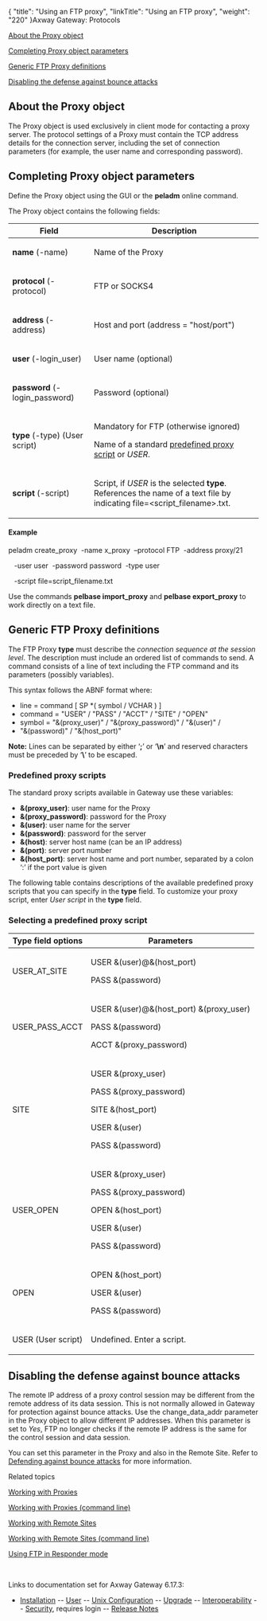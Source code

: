 {
    "title": "Using an FTP proxy",
    "linkTitle": "Using an FTP proxy",
    "weight": "220"
}<span class="mc-variable axway_variables.Component_Long_Name variable">Axway Gateway</span>: Protocols

[About the Proxy object](#About_the_Proxy_object)

[Completing Proxy object parameters](#Completing_Proxy_object_parameters)

[Generic FTP Proxy definitions](#Generic_FTP_Proxy_definitions)

[Disabling the defense against bounce attacks](#disable_bounce_defense)

<span id="About_the_Proxy_object"></span>

## About the Proxy object

The Proxy object is used exclusively in client mode for contacting a proxy server. The protocol settings of a Proxy must contain the TCP address details for the connection server, including the set of connection parameters (for example, the user name and corresponding password).

<span id="Completing_Proxy_object_parameters"></span>

## Completing Proxy object parameters

Define the Proxy object using the GUI or the <span class="code" style="font-weight: bold;">peladm</span> online command.

The Proxy object contains the following fields:

<table>
         
         
         
   
   <thead>
      <tr>
<th class="HeadE-Column1-Header1">Field         </th>
<th class="HeadD-Column1-Header1">Description         </th>
      </tr>
   </thead>
   <tbody>
      <tr>
         <td><p><span style="font-weight: bold;">name</span> (<span class="code">-name</span>)</p>         </td>
         <td><p>Name of the Proxy</p>         </td>
      </tr>
      <tr>
         <td><p><span style="font-weight: bold;">protocol</span> (<span class="code">-protocol</span>)</p>         </td>
         <td><p>FTP or SOCKS4</p>         </td>
      </tr>
      <tr>
         <td><p><span style="font-weight: bold;">address</span> (<span class="code">-address</span>)</p>         </td>
         <td><p>Host and port (address = "host/port")</p>         </td>
      </tr>
      <tr>
         <td><p><span style="font-weight: bold;">user</span> (<span class="code">-login_user</span>)</p>         </td>
         <td><p>User name (optional)</p>         </td>
      </tr>
      <tr>
         <td><p><span style="font-weight: bold;">password</span> (<span class="code">-login_password</span>)</p>         </td>
         <td><p>Password (optional)</p>         </td>
      </tr>
      <tr>
         <td><p><span style="font-weight: bold;">type</span> (<span class="code">-type</span>) (User script)</p>         </td>
         <td><p>Mandatory for FTP (otherwise ignored)</p>
<p>Name of a standard <a href="#Predefined_proxy_scripts">predefined proxy script</a> or <span style="font-style: italic;">USER</span>.</p>         </td>
      </tr>
      <tr>
         <td><p><span style="font-weight: bold;">script</span> (<span class="code">-script</span>)</p>         </td>
         <td><p>Script, if <span style="font-style: italic;">USER</span> is the selected <span style="font-weight: bold;">type</span>. References the name of a text file by indicating <span class="code">file=&lt;script_filename&gt;.txt</span>.</p>         </td>
      </tr>
   </tbody>
</table>

#### Example

peladm create\_proxy  -name x\_proxy  –protocol FTP  -address proxy/21

   -user user  -password password  -type user

   -script file=script\_filename.txt

Use the commands <span class="code" style="font-weight: bold;">pelbase import\_proxy</span> and <span class="code" style="font-weight: bold;">pelbase export\_proxy</span> to work directly on a text file.

<span id="Generic_FTP_Proxy_definitions"></span>

## Generic FTP Proxy definitions

The FTP Proxy **type** must describe the <span style="font-style: italic;">connection sequence at the session level</span>. The description must include an ordered list of commands to send. A command consists of a line of text including the FTP command and its parameters (possibly variables).

This syntax follows the ABNF format where:

-   line = command \[ SP \*( symbol / VCHAR ) \]
-   command = "USER" / "PASS" / "ACCT" / "SITE" / "OPEN"
-   symbol = "&(proxy\_user)" / "&(proxy\_password)" / "&(user)" /
-   "&(password)" / "&(host\_port)"

<span style="font-weight: bold;">Note:</span> Lines can be separated by either ‘<span class="code" style="font-weight: bold;">;</span>’ or ‘<span class="code" style="font-weight: bold;">\\n</span>’ and reserved characters must be preceded by ‘<span class="code" style="font-weight: bold;">\\</span>’ to be escaped.

<span id="Predefined_proxy_scripts"></span>

### Predefined proxy scripts

The standard proxy scripts available in Gateway use these variables:

-   <span class="code" style="font-weight: bold;">&(proxy\_user)</span>: user name for the Proxy
-   <span class="code" style="font-weight: bold;">&(proxy\_password)</span>: password for the Proxy
-   <span class="code" style="font-weight: bold;">&(user)</span>: user name for the server
-   <span class="code" style="font-weight: bold;">&(password)</span>: password for the server
-   <span class="code" style="font-weight: bold;">&(host)</span>: server host name (can be an IP address)
-   <span class="code" style="font-weight: bold;">&(port)</span>: server port number
-   <span class="code" style="font-weight: bold;">&(host\_port)</span>: server host name and port number, separated by a colon ‘<span class="code">:</span>’ if the port value is given

The following table contains descriptions of the available predefined proxy scripts that you can specify in the **type** field. To customize your proxy script, enter *User script* in the **type** field.

### Selecting a predefined proxy script

<table>
         
         
         
   
   <thead>
      <tr>
<th class="HeadE-Column1-Header1">Type field options         </th>
<th class="HeadD-Column1-Header1">Parameters         </th>
      </tr>
   </thead>
   <tbody>
      <tr>
         <td><p>USER_AT_SITE</p>         </td>
         <td><p>USER &amp;(user)@&amp;(host_port)</p>
<p>PASS &amp;(password)</p>         </td>
      </tr>
      <tr>
         <td><p>USER_PASS_ACCT</p>         </td>
         <td><p>USER &amp;(user)@&amp;(host_port) &amp;(proxy_user)</p>
<p>PASS &amp;(password)</p>
<p>ACCT &amp;(proxy_password)</p>         </td>
      </tr>
      <tr>
         <td><p>SITE</p>         </td>
         <td><p>USER &amp;(proxy_user)</p>
<p>PASS &amp;(proxy_password)</p>
<p>SITE &amp;(host_port)</p>
<p>USER &amp;(user)</p>
<p>PASS &amp;(password)</p>         </td>
      </tr>
      <tr>
         <td><p>USER_OPEN</p>         </td>
         <td><p>USER &amp;(proxy_user)</p>
<p>PASS &amp;(proxy_password)</p>
<p>OPEN &amp;(host_port)</p>
<p>USER &amp;(user)</p>
<p>PASS &amp;(password)</p>         </td>
      </tr>
      <tr>
         <td><p>OPEN</p>         </td>
         <td><p>OPEN &amp;(host_port)</p>
<p>USER &amp;(user)</p>
<p>PASS &amp;(password)</p>         </td>
      </tr>
      <tr>
         <td><p>USER (User script)</p>         </td>
         <td><p>Undefined. Enter a script.</p>         </td>
      </tr>
   </tbody>
</table>

<span id="disable_bounce_defense"></span>

## Disabling the defense against bounce attacks

The remote IP address of a proxy control session may be different from the remote address of its data session. This is not normally allowed in Gateway for protection against bounce attacks. Use the <span class="code">change\_data\_addr</span> parameter in the Proxy object to allow different IP addresses. When this parameter is set to <span style="font-style: italic;">Yes</span>, FTP no longer checks if the remote IP address is the same for the control session and data session.

You can set this parameter in the Proxy and also in the Remote Site. Refer to [Defending against bounce attacks](../ftp_responder_mode#Defending_against_bounce_attacks) for more information.

Related topics

[Working with Proxies](../../../managing_partners_start_here/proxies_about/managing_proxies)

[Working with Proxies (command line)](../../../managing_partners_start_here/proxies_about/managing_proxies_cli)

[Working with Remote Sites](../../../managing_partners_start_here/sites_start_here/managing_remote_sites)

[Working with Remote Sites (command line)](../../../managing_partners_start_here/sites_start_here/managing_local_sites_cli/managing_remote_sites_cli)

<a href="#" class="selected">Using FTP in Responder mode</a>

 

Links to documentation set for Axway Gateway <span class="mc-variable axway_variables.Release_Number variable">6.17.3</span>:

-   [Installation](/bundle/Gateway_6173_InstallationGuide_allOS_en_HTML5/page/Content/start_page.htm) -- [User](/bundle/Gateway_6173_UsersGuide_allOS_en_HTML5/page/Content/start_page.htm) -- [Unix Configuration](/bundle/Gateway_6173_ConfigurationGuide_UNIX_en_HTML5/page/Content/start_page.htm) -- [Upgrade](/bundle/Gateway_6173_UpgradeGuide_allOS_en_HTML5/page/Content/start_page.htm) -- [Interoperability](/bundle/Gateway_6173_InteroperabilityGuide_allOS_en_HTML5/page/Content/start_page.htm) -- [Security](/bundle/Gateway_6173_SecurityGuide_allOS_en_HTML5/page/Content/start_page.htm), requires login -- [Release Notes](/bundle/Gateway_6173_ReleaseNotes_allOS_en_HTML5/page/Content/Gateway_ReleaseNotes_allOS_en.htm)
